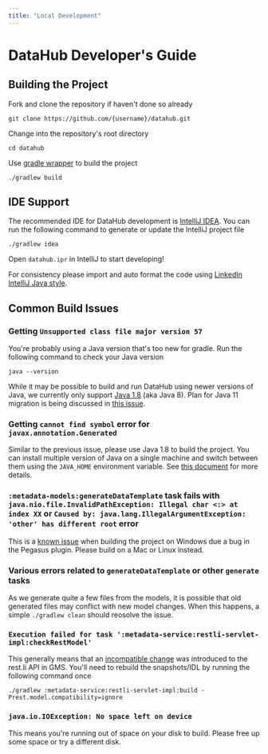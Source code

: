 ```yaml
---
title: "Local Development"
---
```


# DataHub Developer's Guide

## Building the Project

Fork and clone the repository if haven't done so already
```
git clone https://github.com/{username}/datahub.git
```

Change into the repository's root directory
```
cd datahub
```

Use [gradle wrapper](https://docs.gradle.org/current/userguide/gradle_wrapper.html) to build the project
```
./gradlew build
```

## IDE Support
The recommended IDE for DataHub development is [IntelliJ IDEA](https://www.jetbrains.com/idea/). 
You can run the following command to generate or update the IntelliJ project file
```
./gradlew idea
```
Open `datahub.ipr` in IntelliJ to start developing!

For consistency please import and auto format the code using [LinkedIn IntelliJ Java style](../gradle/idea/LinkedIn%20Style.xml).

## Common Build Issues

### Getting `Unsupported class file major version 57`

You're probably using a Java version that's too new for gradle. Run the following command to check your Java version
```
java --version
```
While it may be possible to build and run DataHub using newer versions of Java, we currently only support [Java 1.8](https://www.oracle.com/java/technologies/javase/javase-jdk8-downloads.html) (aka Java 8). Plan for Java 11 migration is being discussed in [this issue](https://github.com/datahub-project/datahub/issues/1699).

### Getting `cannot find symbol` error for `javax.annotation.Generated`

Similar to the previous issue, please use Java 1.8 to build the project.
You can install multiple version of Java on a single machine and switch between them using the `JAVA_HOME` environment variable. See [this document](https://docs.oracle.com/cd/E21454_01/html/821-2531/inst_jdk_javahome_t.html) for more details.

### `:metadata-models:generateDataTemplate` task fails with `java.nio.file.InvalidPathException: Illegal char <:> at index XX` or `Caused by: java.lang.IllegalArgumentException: 'other' has different root` error

This is a [known issue](https://github.com/linkedin/rest.li/issues/287) when building the project on Windows due a bug in the Pegasus plugin. Please build on a Mac or Linux instead. 

### Various errors related to `generateDataTemplate` or other `generate` tasks

As we generate quite a few files from the models, it is possible that old generated files may conflict with new model changes. When this happens, a simple `./gradlew clean` should reosolve the issue. 

### `Execution failed for task ':metadata-service:restli-servlet-impl:checkRestModel'`

This generally means that an [incompatible change](https://linkedin.github.io/rest.li/modeling/compatibility_check) was introduced to the rest.li API in GMS. You'll need to rebuild the snapshots/IDL by running the following command once
```
./gradlew :metadata-service:restli-servlet-impl:build -Prest.model.compatibility=ignore
```

### `java.io.IOException: No space left on device`

This means you're running out of space on your disk to build. Please free up some space or try a different disk.
